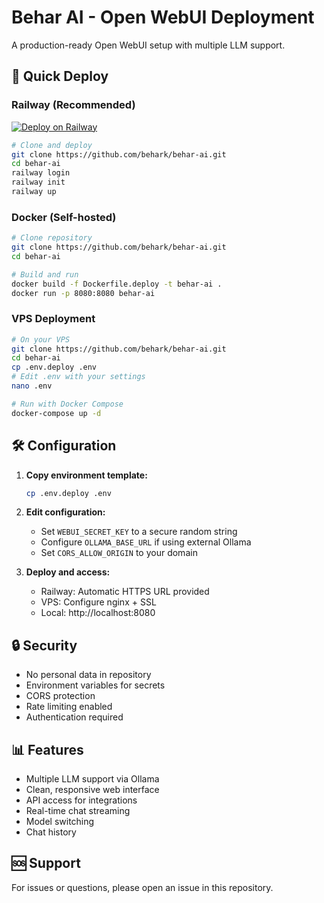 # Behar AI - Open WebUI Deployment

A production-ready Open WebUI setup with multiple LLM support.

## 🚀 Quick Deploy

### Railway (Recommended)
[![Deploy on Railway](https://railway.app/button.svg)](https://railway.app/template)

```bash
# Clone and deploy
git clone https://github.com/behark/behar-ai.git
cd behar-ai
railway login
railway init
railway up
```

### Docker (Self-hosted)
```bash
# Clone repository
git clone https://github.com/behark/behar-ai.git
cd behar-ai

# Build and run
docker build -f Dockerfile.deploy -t behar-ai .
docker run -p 8080:8080 behar-ai
```

### VPS Deployment
```bash
# On your VPS
git clone https://github.com/behark/behar-ai.git
cd behar-ai
cp .env.deploy .env
# Edit .env with your settings
nano .env

# Run with Docker Compose
docker-compose up -d
```

## 🛠️ Configuration

1. **Copy environment template:**
   ```bash
   cp .env.deploy .env
   ```

2. **Edit configuration:**
   - Set `WEBUI_SECRET_KEY` to a secure random string
   - Configure `OLLAMA_BASE_URL` if using external Ollama
   - Set `CORS_ALLOW_ORIGIN` to your domain

3. **Deploy and access:**
   - Railway: Automatic HTTPS URL provided
   - VPS: Configure nginx + SSL
   - Local: http://localhost:8080

## 🔒 Security

- No personal data in repository
- Environment variables for secrets
- CORS protection
- Rate limiting enabled
- Authentication required

## 📊 Features

- Multiple LLM support via Ollama
- Clean, responsive web interface
- API access for integrations
- Real-time chat streaming
- Model switching
- Chat history

## 🆘 Support

For issues or questions, please open an issue in this repository.
